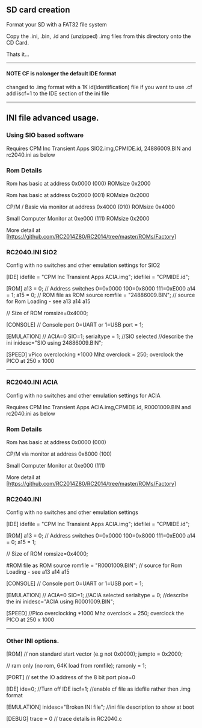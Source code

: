 ## SD card creation

Format your SD with a FAT32 file system

Copy the .ini, .bin, .id and (unzipped) .img files from this directory onto the CD Card.

Thats it... 

_______________________________________________________________________________________________________

#### NOTE CF is nolonger the default IDE format
changed to .img format with a 1K id(identification) file
if you want to use .cf add iscf=1 to the IDE section of the ini file 
_______________________________________________________________________________________________________

## INI file advanced usage.


### Using SIO based software

Requires CPM Inc Transient Apps SIO2.img,CPMIDE.id, 24886009.BIN and rc2040.ini as below

### Rom Details
Rom has basic at address 0x0000 (000) ROMsize 0x2000

Rom has basic at address 0x2000 (001) ROMsize 0x2000

CP/M / Basic via monitor at address 0x4000 (010) ROMsize 0x4000

Small Computer Monitor at 0xe000 (111) ROMsize 0x2000

More detail at [https://github.com/RC2014Z80/RC2014/tree/master/ROMs/Factory]

### RC2040.INI SIO2
Config with no switches and other emulation settings for SIO2

[IDE]
idefile = "CPM Inc Transient Apps ACIA.img"; 
idefilei = "CPMIDE.id";

[ROM]
a13 = 0; // Address switches 0=0x0000 100=0x8000 111=0xE000
a14 = 1;
a15 = 0;
// ROM file as ROM source
romfile = "24886009.BIN"; // source for Rom Loading - see a13 a14 a15

// Size of ROM
romsize=0x4000;

[CONSOLE]
// Console port 0=UART or 1=USB
port = 1;

[EMULATION]
// ACIA=0 SIO=1;
serialtype = 1; //SIO selected
//describe the ini 
inidesc="SIO using 24886009.BIN"; 

[SPEED]
vPico overclocking *1000 Mhz
overclock = 250; overclock the PICO at 250 x 1000

_______________________________________________________________________________________________________


### RC2040.INI ACIA
Config with no switches and other emulation settings for ACIA

Requires CPM Inc Transient Apps ACIA.img,CPMIDE.id, R0001009.BIN and rc2040.ini as below

### Rom Details
Rom has basic at address 0x0000 (000)

CP/M via monitor at address 0x8000 (100)

Small Computer Monitor at 0xe000 (111)

More detail at [https://github.com/RC2014Z80/RC2014/tree/master/ROMs/Factory]

### RC2040.INI
Config with no switches and other emulation settings

[IDE]
idefile = "CPM Inc Transient Apps ACIA.img"; 
idefilei = "CPMIDE.id";


[ROM]
a13 = 0; // Address switches 0=0x0000 100=0x8000 111=0xE000
a14 = 0;
a15 = 1;

// Size of ROM
romsize=0x4000;

#ROM file as ROM source
romfile = "R0001009.BIN"; // source for Rom Loading - see a13 a14 a15

[CONSOLE]
// Console port 0=UART or 1=USB
port = 1;

[EMULATION]
// ACIA=0 SIO=1; //ACIA selected
serialtype = 0;
//describe the ini 
inidesc="ACIA using R0001009.BIN"; 

[SPEED]
//Pico overclocking *1000 Mhz
overclock = 250; overclock the PICO at 250 x 1000

_______________________________________________________________________________________________________

### Other INI options. 
[ROM]
// non standard start vector (e.g not 0x0000);
jumpto = 0x2000;

// ram only (no rom, 64K load from romfile);
ramonly = 1;

[PORT]
// set the IO address of the 8 bit port
pioa=0

[IDE]
ide=0; //Turn off IDE
iscf=1; //enable cf file as idefile rather then  .img format

[EMULATION]
inidesc="Broken INI file"; //ini file description to show at boot 

[DEBUG]
trace = 0 // trace details in RC2040.c


